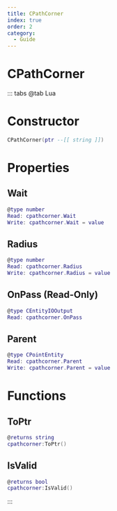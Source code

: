 ```yaml
---
title: CPathCorner
index: true
order: 2
category:
  - Guide
---
```


# CPathCorner

::: tabs
@tab Lua
# Constructor
```lua
CPathCorner(ptr --[[ string ]])
```
# Properties
## Wait 
```lua
@type number
Read: cpathcorner.Wait
Write: cpathcorner.Wait = value
```
## Radius 
```lua
@type number
Read: cpathcorner.Radius
Write: cpathcorner.Radius = value
```
## OnPass (Read-Only)
```lua
@type CEntityIOOutput
Read: cpathcorner.OnPass
```
## Parent 
```lua
@type CPointEntity
Read: cpathcorner.Parent
Write: cpathcorner.Parent = value
```
# Functions
## ToPtr
```lua
@returns string
cpathcorner:ToPtr()
```
## IsValid
```lua
@returns bool
cpathcorner:IsValid()
```

:::